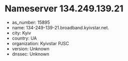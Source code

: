 # Nameserver 134.249.139.21

* as_number: 15895
* name: 134-249-139-21.broadband.kyivstar.net.
* city: Kyiv
* country: UA
* organization: Kyivstar PJSC
* version: Unknown
* dnssec: Unknown
